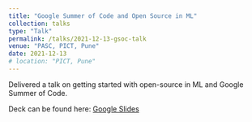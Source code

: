 ```yaml
---
title: "Google Summer of Code and Open Source in ML"
collection: talks
type: "Talk"
permalink: /talks/2021-12-13-gsoc-talk
venue: "PASC, PICT, Pune"
date: 2021-12-13
# location: "PICT, Pune"
---
```


Delivered a talk on getting started with open-source in ML and Google Summer of Code.

Deck can be found here: [Google Slides](https://docs.google.com/presentation/d/1qz2TkuxK8EwWk6QAB9Tov1_WFsO4RW1MA-JWl6XRwzw/edit?usp=sharing)